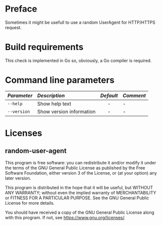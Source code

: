# Preface
Sometimes it might be usefull to use a random UserAgent for HTTP/HTTPS request.

# Build requirements
This check is implemented in Go so, obviously, a Go compiler is required.

# Command line parameters

| *Parameter* | *Description* | *Default* | *Comment* |
|:------------|:--------------|:---------:|:----------|
| `--help` | Show help text | - | - |
| `--version` | Show version information | - | - |

# Licenses
## random-user-agent
This program is free software: you can redistribute it and/or modify
it under the terms of the GNU General Public License as published by
the Free Software Foundation, either version 3 of the License, or
(at your option) any later version.

This program is distributed in the hope that it will be useful,
but WITHOUT ANY WARRANTY; without even the implied warranty of
MERCHANTABILITY or FITNESS FOR A PARTICULAR PURPOSE.  See the
GNU General Public License for more details.

You should have received a copy of the GNU General Public License
along with this program.  If not, see <https://www.gnu.org/licenses/>.

